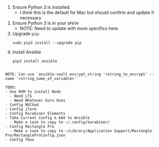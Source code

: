 1. Ensure Python 3 is installed.
    - I *think* this is the default for Mac but should confirm and update if necessary
2. Ensure Python 3 is in your `$PATH`
    - NOTE: Need to update with more specifics here.
3. Upgrade `pip`: 
    ```
    sudo pip3 install --upgrade pip
    ```
4. Install Ansible
    ```
    pip3 install ansible
```

NOTE: Can use `ansible-vault encrypt_string '<string_to_encrypt' --name '<string_name_of_variable>'`

TODO:
- Use NVM to install Node
  - Need LTS
  - Need Whatever Guru Uses
- Config NVChad
- Config iTerm
- Config Karabiner Elements
- Take Current Config & Add to Ansible
  - Make a task to copy to ~/.config/karabiner/
- Config Rectangle Pro
  - Make a task to copy to ~/Library/Application Support/Rectangle Pro/RectangleProConfig.json
- Config Tmux
